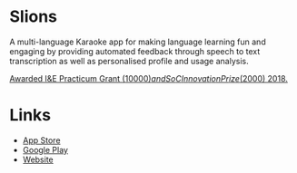 # Slions

A multi-language Karaoke app for making language learning fun and engaging by providing automated feedback through speech to text transcription as well as personalised profile and usage analysis.

[Awarded I&E Practicum Grant ($10000) and SoC Innovation Prize ($2000) 2018.](https://comp.nus.edu.sg/entrepreneurship/awards/winners)

# Links

* [App Store](https://itunes.apple.com/app/id1328375727)
* [Google Play](https://play.google.com/store/apps/details?id=riwu.slions)
* [Website](https://slions.wangriwu.com)

